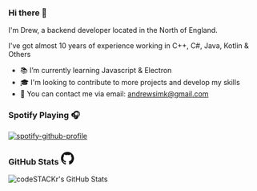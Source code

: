 ### Hi there 👋

I'm Drew, a backend developer located in the North of England.

I've got almost 10 years of experience working in C++, C#, Java, Kotlin & Others


<!--
**drewsimkins/drewsimkins** is a ✨ _special_ ✨ repository because its `README.md` (this file) appears on your GitHub profile.

Here are some ideas to get you started:

- 🔭 I’m currently working on ...
- 🌱 I’m currently learning ...
- 👯 I’m looking to collaborate on ...
- 🤔 I’m looking for help with ...
- 💬 Ask me about ...
- 📫 How to reach me: ...
- 😄 Pronouns: ...
- ⚡ Fun fact: ...
-->

- 📚 I’m currently learning Javascript & Electron
- 🎓 I'm looking to contribute to more projects and develop my skills
- 📮 You can contact me via email: andrewsimk@gmail.com

### Spotify Playing 🎧

[![spotify-github-profile](https://spotify-github-profile.vercel.app/api/view?uid=drewsimkins&cover_image=true&theme=novatorem)](https://github.com/kittinan/spotify-github-profile)


### GitHub Stats <img align="centre" alt="GitHub" width="26px" src="https://raw.githubusercontent.com/github/explore/78df643247d429f6cc873026c0622819ad797942/topics/github/github.png" />

<img align="left" alt="codeSTACKr's GitHub Stats" src="https://github-readme-stats.codestackr.vercel.app/api?username=drewsimkins&show_icons=true&hide_border=true&theme=cobalt" />

